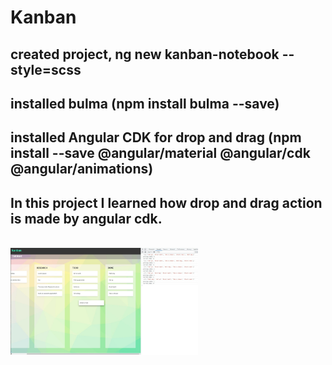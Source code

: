 # Kanban
## created project, ng new kanban-notebook --style=scss
## installed bulma (npm install bulma --save)
## installed Angular CDK for drop and drag (npm install --save @angular/material @angular/cdk @angular/animations)
## In this project I learned how drop and drag action is made by angular cdk.
<br>
  <img
  src="src\assets\2.jpeg"
  alt="kanban-notebook"
  title="Optional title"
  style="display: inline-block; margin: 0 auto; max-width: 300px">

